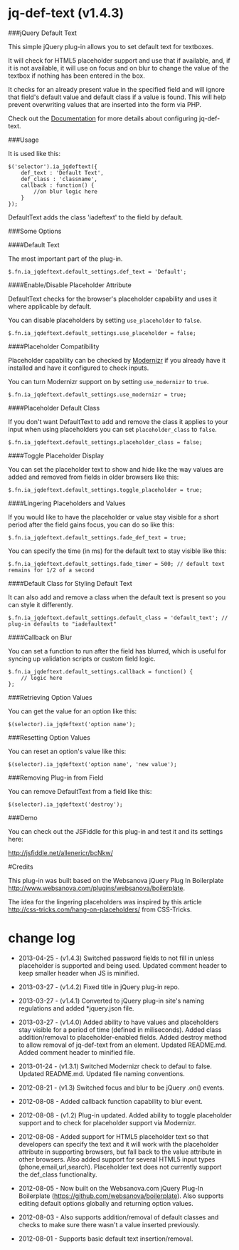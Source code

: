 jq-def-text (v1.4.3)
==================

###jQuery Default Text

This simple jQuery plug-in allows you to set default text for textboxes.

It will check for HTML5 placeholder support and use that if available, and, if it is not available, it will use on focus and on blur to change the value of the textbox if nothing has been entered in the box.

It checks for an already present value in the specified field and will ignore that field's default value and default class if a value is found. This will help prevent overwriting values that are inserted into the form via PHP.

Check out the [Documentation](https://github.com/ericrallen/jq-def-text/wiki) for more details about configuring jq-def-text.

###Usage

It is used like this:

	$('selector').ia_jqdeftext({
		def_text : 'Default Text',
		def_class : 'classname',
		callback : function() {
			//on blur logic here
		}
	});

DefaultText adds the class 'iadeftext' to the field by default.

###Some Options

####Default Text

The most important part of the plug-in.

	$.fn.ia_jqdeftext.default_settings.def_text = 'Default';

####Enable/Disable Placeholder Attribute

DefaultText checks for the browser's placeholder capability and uses it where applicable by default.

You can disable placeholders by setting `use_placeholder` to `false`.

	$.fn.ia_jqdeftext.default_settings.use_placeholder = false;

####Placeholder Compatibility

Placeholder capability can be checked by [Modernizr](http://modernizr.com/) if you already have it installed and have it configured to check inputs.

You can turn Modernizr support on by setting `use_modernizr` to `true`.

	$.fn.ia_jqdeftext.default_settings.use_modernizr = true;

####Placeholder Default Class

If you don't want DefaultText to add and remove the class it applies to your input when using placeholders you can set `placeholder_class` to `false`.

	$.fn.ia_jqdeftext.default_settings.placeholder_class = false;

####Toggle Placeholder Display

You can set the placeholder text to show and hide like the way values are added and removed from fields in older browsers like this:

	$.fn.ia_jqdeftext.default_settings.toggle_placeholder = true;

####Lingering Placeholders and Values

If you would like to have the placeholder or value stay visible for a short period after the field gains focus, you can do so like this:

	$.fn.ia_jqdeftext.default_settings.fade_def_text = true;

You can specify the time (in ms) for the default text to stay visible like this:

	$.fn.ia_jqdeftext.default_settings.fade_timer = 500; // default text remains for 1/2 of a second

####Default Class for Styling Default Text

It can also add and remove a class when the default text is present so you can style it differently.

	$.fn.ia_jqdeftext.default_settings.default_class = 'default_text'; // plug-in defaults to "iadefaultext"

####Callback on Blur

You can set a function to run after the field has blurred, which is useful for syncing up validation scripts or custom field logic.

	$.fn.ia_jqdeftext.default_settings.callback = function() {
		// logic here 
	};

###Retrieving Option Values

You can get the value for an option like this:

	$(selector).ia_jqdeftext('option name');

###Resetting Option Values

You can reset an option's value like this:

	$(selector).ia_jqdeftext('option name', 'new value');

###Removing Plug-in from Field

You can remove DefaultText from a field like this:

	$(selector).ia_jqdeftext('destroy');

###Demo

You can check out the JSFiddle for this plug-in and test it and its settings here:

<http://jsfiddle.net/allenericr/bcNkw/>

#Credits

This plug-in was built based on the Websanova jQuery Plug In Boilerplate <http://www.websanova.com/plugins/websanova/boilerplate>.

The idea for the lingering placeholders was inspired by this article <http://css-tricks.com/hang-on-placeholders/> from CSS-Tricks.

change log
==========

 - 2013-04-25 - (v1.4.3) Switched password fields to not fill in unless placeholder is supported and being used. Updated comment header to keep smaller header when JS is minified.

 - 2013-03-27 - (v1.4.2) Fixed title in jQuery plug-in repo.
 
 - 2013-03-27 - (v1.4.1) Converted to jQuery plug-in site's naming regulations and added *jquery.json file.

 - 2013-03-27 - (v1.4.0) Added ability to have values and placeholders stay visible for a period of time (defined in miliseconds). Added class addition/removal to placeholder-enabled fields. Added destroy method to allow removal of jq-def-text from an element. Updated README.md. Added comment header to minified file.

 - 2013-01-24 - (v1.3.1) Switched Modernizr check to defaul to false. Updated README.md. Updated file naming conventions.

 - 2012-08-21 - (v1.3) Switched focus and blur to be jQuery .on() events.
 
 - 2012-08-08 - Added callback function capability to blur event.

 - 2012-08-08 - (v1.2) Plug-in updated. Added ability to toggle placeholder support and to check for placeholder support via Modernizr.

 - 2012-08-08 - Added support for HTML5 placeholder text so that developers can specify the text and it will work with the placeholder attribute in supporting browsers, but fall back to the value attribute in other browsers. Also added support for several HTML5 input types (phone,email,url,search). Placeholder text does not currently support the def_class functionality.

 - 2012-08-05 - Now built on the Websanova.com jQuery Plug-In Boilerplate (https://github.com/websanova/boilerplate). Also supports editing default options globally and returning option values.

 - 2012-08-03 - Also supports addition/removal of default classes and checks to make sure there wasn't a value inserted previously.

 - 2012-08-01 - Supports basic default text insertion/removal.
